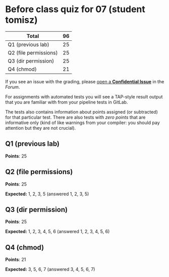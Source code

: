 # Before class quiz for 07 (student tomisz)

| Total                                            |    96 |
|--------------------------------------------------|------:|
| Q1 (previous lab)                                |    25 |
| Q2 (file permissions)                            |    25 |
| Q3 (dir permission)                              |    25 |
| Q4 (chmod)                                       |    21 |

If you see an issue with the grading, please
[open a **Confidential Issue**](https://gitlab.mff.cuni.cz/teaching/nswi177/2022/common/forum/-/issues/new?issue[confidential]=true&issue[title]=Grading+Before+class+quiz+for+07)
in the _Forum_.


For assignments with automated tests you will see a TAP-style result output
that you are familiar with from your pipeline tests in GitLab.

The tests also contains information about points assigned (or subtracted)
for that particular test. There are also tests with _zero points_ that
are informative only (kind of like warnings from your compiler: you
should pay attention but they are not crucial).

## Q1 (previous lab)

**Points**: 25


## Q2 (file permissions)

**Points**: 25

**Expected:** 1, 2, 3, 5 (answered 1, 2, 3, 5)


## Q3 (dir permission)

**Points**: 25

**Expected:** 1, 2, 3, 4, 5, 6 (answered 1, 2, 3, 4, 5, 6)


## Q4 (chmod)

**Points**: 21

**Expected:** 3, 5, 6, 7 (answered 3, 4, 5, 6, 7)


